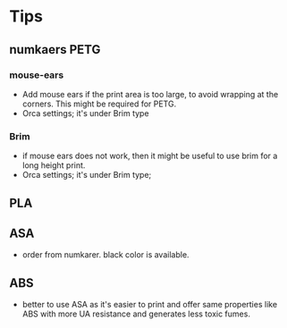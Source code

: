 # Tips

## numkaers PETG 

### mouse-ears

- Add mouse ears if the print area is too large, to avoid wrapping at the corners. 
  This might be required for PETG.
- Orca settings; it's under Brim type

### Brim 

- if mouse ears does not work, then it might be useful to use brim for a long height
print.
- Orca settings; it's under Brim type;

## PLA


## ASA 

- order from numkarer. black color is available.


## ABS

- better to use ASA as it's easier to print and offer same properties like ABS
with more UA resistance and generates less toxic fumes.
